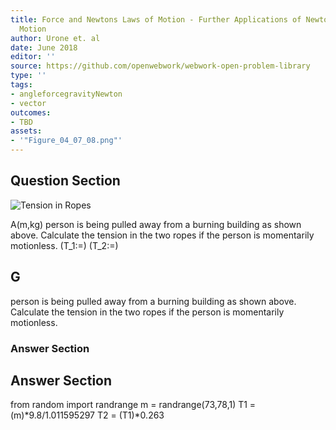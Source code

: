 ```yaml
---
title: Force and Newtons Laws of Motion - Further Applications of Newtons Laws of
  Motion
author: Urone et. al
date: June 2018
editor: ''
source: https://github.com/openwebwork/webwork-open-problem-library
type: ''
tags:
- angleforcegravityNewton
- vector
outcomes:
- TBD
assets:
- '"Figure_04_07_08.png"'
---
```


## Question Section 

![Tension in Ropes]("Figure_04_07_08.png")

A(m,kg) person is being pulled away from a burning building as shown above. Calculate the tension in the two ropes if the person is momentarily motionless. 
(T_1:=)
(T_2:=)

## G
person is being pulled away from a burning building as shown above. Calculate the tension in the two ropes if the person is momentarily motionless. 
### Answer Section


## Answer Section

from random import randrange
m = randrange(73,78,1)
T1 = (m)*9.8/1.011595297
T2 = (T1)*0.263